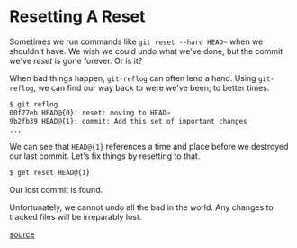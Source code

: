 # Resetting A Reset

Sometimes we run commands like `git reset --hard HEAD~` when we shouldn't
have. We wish we could undo what we've done, but the commit we've *reset* is
gone forever. Or is it?

When bad things happen, `git-reflog` can often lend a hand. Using
`git-reflog`, we can find our way back to were we've been; to better times.

```bash
$ git reflog
00f77eb HEAD@{0}: reset: moving to HEAD~
9b2fb39 HEAD@{1}: commit: Add this set of important changes
...
```

We can see that `HEAD@{1}` references a time and place before we destroyed
our last commit. Let's fix things by resetting to that.

```bash
$ get reset HEAD@{1}
```

Our lost commit is found.

Unfortunately, we cannot undo all the bad in the world. Any changes to
tracked files will be irreparably lost.

[source](http://stackoverflow.com/questions/2510276/undoing-git-reset)
